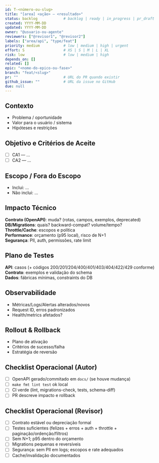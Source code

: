 ```yaml
---
id: T-<número-ou-slug>
title: "[area] <ação> — <resultado>"
status: backlog            # backlog | ready | in_progress | pr_draft | in_review | merged | done
created: YYYY-MM-DD
updated: YYYY-MM-DD
owner: "@usuario-ou-agente"
reviewers: ["@revisor1", "@revisor2"]
labels: ["area/api", "type/feat"]
priority: medium           # low | medium | high | urgent
effort: S                  # XS | S | M | L | XL
risk: low                  # low | medium | high
depends_on: []
related: []
epic: "<nome-do-epico-ou-fase>"
branch: "feat/<slug>"
pr: ""                     # URL do PR quando existir
github_issue: ""           # URL da issue no GitHub
due: null
---
```


## Contexto
- Problema / oportunidade
- Valor para o usuário / sistema
- Hipóteses e restrições

## Objetivo e Critérios de Aceite
- [ ] CA1 — …
- [ ] CA2 — …

## Escopo / Fora do Escopo
- Inclui: …
- Não inclui: …

## Impacto Técnico
**Contrato (OpenAPI)**: muda? (rotas, campos, exemplos, deprecated)  
**DB/Migrations**: quais? backward-compat? volume/tempo?  
**Throttle/Cache**: escopos e política  
**Performance**: orçamento (p95 local), risco de N+1  
**Segurança**: PII, auth, permissões, rate limit

## Plano de Testes
**API**: casos (+ códigos 200/201/204/400/401/403/404/422/429 conforme)  
**Contrato**: exemplos e validação do schema  
**Dados**: fábricas mínimas, constraints do DB

## Observabilidade
- Métricas/Logs/Alertas alterados/novos
- Request ID, erros padronizados
- Health/metrics afetados?

## Rollout & Rollback
- Plano de ativação
- Critérios de sucesso/falha
- Estratégia de reversão

## Checklist Operacional (Autor)
- [ ] OpenAPI gerado/commitado em `docs/` (se houve mudança)
- [ ] `make fmt lint test` ok local
- [ ] CI verde (lint, migrations-check, tests, schema-diff)
- [ ] PR descreve impacto e rollback

## Checklist Operacional (Revisor)
- [ ] Contrato estável ou depreciação formal
- [ ] Testes suficientes (felizes + erros + auth + throttle + paginação/ordenção/filtros)
- [ ] Sem N+1; p95 dentro do orçamento
- [ ] Migrations pequenas e reversíveis
- [ ] Segurança: sem PII em logs; escopos e rate adequados
- [ ] Cache/invalidação documentados
